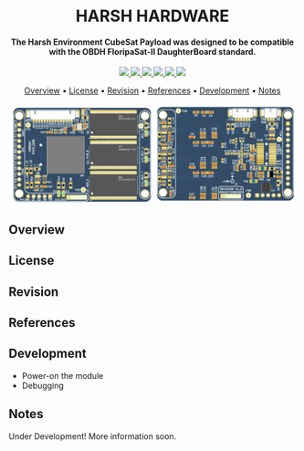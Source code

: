 <h1 align="center">
	<br>
	HARSH HARDWARE
	<br>
</h1>

<h4 align="center">The Harsh Environment CubeSat Payload was designed to be compatible with the OBDH FloripaSat-II DaughterBoard standard.</h4>

<p align="center">
    <a href="">
		<img src="https://img.shields.io/badge/revision-1.1-lightgreen?style=for-the-badge">
	</a>
    <a href="">
		<img src="https://img.shields.io/badge/model-engineering-blue?style=for-the-badge">
	</a>
	<a href="">
		<img src="https://img.shields.io/badge/CAD%20tool-altium%20v19.2-9cf?style=for-the-badge">
	</a>
	<a href="">
		<img src="https://img.shields.io/badge/use-acedemic%20only-orange?style=for-the-badge">
	</a>
	<a href="">
		<img src="https://img.shields.io/badge/license-MIT-red?style=for-the-badge">
	</a>
	<a href="https://github.com/andrempmattos/HARSH/tree/master/documentation">
		<img src="https://img.shields.io/badge/for%20more-here-lightgray?style=for-the-badge">
	</a>
</p>

<p align="center">
  	<a href="#overview">Overview</a> •
  	<a href="#license">License</a> •
  	<a href="#revision">Revision</a> •
  	<a href="#references">References</a> •
  	<a href="#development">Development</a> •
  	<a href="#notes">Notes</a>
</p>

<p align="center">
<img width="50%" src="https://github.com/andrempmattos/HARSH/blob/master/documentation/figures/harsh_pcb_top.png">
<img width="49%" src="https://github.com/andrempmattos/HARSH/blob/master/documentation/figures/harsh_pcb_bottom.png">
</p>

## Overview

## License

## Revision

## References

## Development
* Power-on the module
* Debugging

## Notes


Under Development! More information soon.